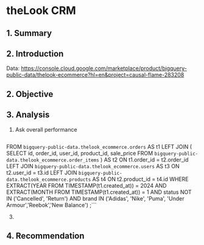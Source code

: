 # theLook CRM

## 1. Summary

## 2. Introduction
Data: https://console.cloud.google.com/marketplace/product/bigquery-public-data/thelook-ecommerce?hl=en&project=causal-flame-283208
## 2. Objective

## 3. Analysis
1. Ask overall performance
   ```SELECT ROUND(SUM(t2.sale_price),2) AS total_revenue
FROM `bigquery-public-data.thelook_ecommerce.orders` AS t1 
LEFT JOIN (
    SELECT id, order_id, user_id, product_id, sale_price 
    FROM `bigquery-public-data.thelook_ecommerce.order_items`
) AS t2
ON t1.order_id = t2.order_id
LEFT JOIN `bigquery-public-data.thelook_ecommerce.users` AS t3
ON t2.user_id = t3.id
LEFT JOIN `bigquery-public-data.thelook_ecommerce.products` AS t4
ON t2.product_id = t4.id
WHERE EXTRACT(YEAR FROM TIMESTAMP(t1.created_at)) = 2024
AND EXTRACT(MONTH FROM TIMESTAMP(t1.created_at)) = 1
AND status NOT IN ('Cancelled', 'Return')
AND brand IN ('Adidas', 'Nike', 'Puma', 'Under Armour','Reebok','New Balance') ;```


3. 




## 4. Recommendation
